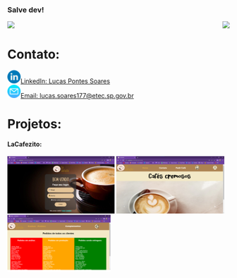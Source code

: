 ### Salve dev!

<body>
<div>
<img height="150px"src="https://github-readme-stats.vercel.app/api?username=Lucas-Pontes-Soares&show_icons=true&theme=cobalt">
<img height="150px" align="right" src="https://github-readme-stats.vercel.app/api/top-langs/?username=Lucas-Pontes-Soares&layout=compact&theme=cobalt">
</div>

<div>
  <h1>Contato: </h1>
  <img height="30px"src="imagens/linkedin1.png" padding-top="5px"><a href="https://www.linkedin.com/in/lucas-pontes-soares-88a211216/">LinkedIn: Lucas Pontes Soares</a> <br>
  <img height="30px"src="imagens/email1.png"><a href="emailto lucas.soares177@etec.sp.gov.br">Email: lucas.soares177@etec.sp.gov.br</a>
 </div>
 
<div>
  <h1>Projetos: </h1>
  <h4>LaCafezito: </h4>
  <img height="130px"src="imagens/LaCafezitoLogin.png">
  <img height="130px"src="imagens/LaCafezitoHome.png">
  <img height="130px"src="imagens/LaCafezitoAdmin.png">
</div>
 
